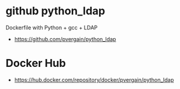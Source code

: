 # github python_ldap

Dockerfile with Python + gcc + LDAP

- https://github.com/pvergain/python_ldap

# Docker Hub

- https://hub.docker.com/repository/docker/pvergain/python_ldap
